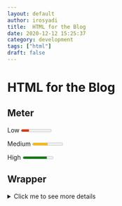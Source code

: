 ```yaml
---
layout: default
author: irosyadi
title:  HTML for the Blog
date: 2020-12-12 15:25:37
category: development
tags: ["html"]
draft: false
---
```


# HTML for the Blog

## Meter

<label for="value1">Low</label>
<meter id="value1" min="0" max="100" low="30" high="75" optimum="80" value="25"></meter>

<label for="value2">Medium</label>
<meter id="value2" min="0" max="100" low="30" high="75" optimum="80" value="50"></meter>

<label for="value3">High</label>
<meter id="value3" min="0" max="100" low="30" high="75" optimum="80" value="80"></meter>

## Wrapper

<div class="wrapper">
  <details>
    <summary>
      Click me to see more details
    </summary>
    <p>
      Lorem ipsum dolor sit amet consectetur adipisicing elit. Ut eum perferendis eius. Adipisci velit et similique earum quas illo odio rerum optio, quis, expedita assumenda enim dicta aliquam porro maxime minima sed a ullam, aspernatur corporis.
    </p>
  </details>
</div>


